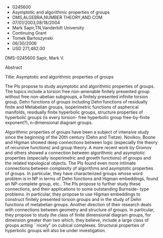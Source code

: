 
* 0245600
* Asymptotic and algorithmic properties of groups
* DMS,ALGEBRA,NUMBER THEORY,AND COM
* 07/01/2003,08/18/2004
* Mark Sapir,TN,Vanderbilt University
* Continuing Grant
* Tomek Bartoszynski
* 06/30/2006
* USD 271,482.00

DMS-0245600 Sapir, Mark V.

Abstract

Title: Asymptotic and algorithmic properties of groups

The PIs propose to study asymptotic and algorithmic properties of groups. The
topics include a torsion free non-amenable finitely presented group without free
non-abelian subgroups, a finitely presented infinite torsion group, Dehn
functions of groups including Dehn functions of residually finite and Metabelian
groups, isoperimetric functions of aspherical manifolds, residually finite
hyperbolic groups, structure properties of hyperbolic groups (is every torsion-
free hyperbolic group free-by-finite exponent?), n-dimensional diagram groups.

Algorithmic properties of groups have been a subject of intensive study since
the beginning of the 20th century (Dehn and Tietze). Novikov, Boone and Higman
showed deep connections between logic (especially the theory of recursive
functions) and group theory. A more recent work by Gromov and others showed a
connection between algorithmic and asymptotic properties (especially
isoperimetric and growth functions) of groups and the related topological
objects. The PIs found even more intimate connections between complexity of
algorithms and asymptotic properties of groups. In particular, they have
characterized groups whose word problem is in NP in terms of Dehn functions and
Higman embeddings, found an NP-complete group, etc.. The PIs propose to further
study these connections, and their applications to some outstanding Burnside-
type problems. In particular, they propose to use Higman embeddings to construct
finitely presented torsion groups and in the study of Dehn functions of
metabelian groups. Another direction of their research deals with connections
between geometry and structure of groups. In particular, they propose to study
the class of finite dimensional diagram groups, for dimension greater than two
which, they believe, include a large class of groups acting ``nicely" on cubical
complexes. Structural properties of hyperbolic groups will also be under
investigation.


